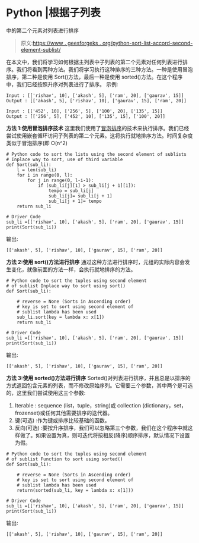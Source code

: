 # Python |根据子列表

中的第二个元素对列表进行排序

> 原文:[https://www . geesforgeks . org/python-sort-list-accord-second-element-sublist/](https://www.geeksforgeeks.org/python-sort-list-according-second-element-sublist/)

在本文中，我们将学习如何根据主列表中子列表的第二个元素对任何列表进行排序。我们将看到两种方法。我们将学习执行这种排序的三种方法。一种是使用冒泡排序，第二种是使用 Sort()方法，最后一种是使用 sorted()方法。在这个程序中，我们已经按照升序对列表进行了排序。
示例:

```
Input : [['rishav', 10], ['akash', 5], ['ram', 20], ['gaurav', 15]]
Output : [['akash', 5], ['rishav', 10], ['gaurav', 15], ['ram', 20]]

Input : [['452', 10], ['256', 5], ['100', 20], ['135', 15]]
Output : [['256', 5], ['452', 10], ['135', 15], ['100', 20]]

```

**方法 1:使用冒泡排序技术**
这里我们使用了[冒泡排序](https://www.geeksforgeeks.org/bubble-sort/)的技术来执行排序。我们已经尝试使用嵌套循环访问子列表的第二个元素。这将执行就地排序方法。时间复杂度类似于冒泡排序(即 O(n^2)

```
# Python code to sort the lists using the second element of sublists
# Inplace way to sort, use of third variable
def Sort(sub_li):
    l = len(sub_li)
    for i in range(0, l):
        for j in range(0, l-i-1):
            if (sub_li[j][1] > sub_li[j + 1][1]):
                tempo = sub_li[j]
                sub_li[j]= sub_li[j + 1]
                sub_li[j + 1]= tempo
    return sub_li

# Driver Code
sub_li =[['rishav', 10], ['akash', 5], ['ram', 20], ['gaurav', 15]]
print(Sort(sub_li))
```

输出:

```
[['akash', 5], ['rishav', 10], ['gaurav', 15], ['ram', 20]]

```

**方法 2:使用 sort()方法进行排序**
通过这种方法进行排序时，元组的实际内容会发生变化，就像前面的方法一样，会执行就地排序的方法。

```
# Python code to sort the tuples using second element 
# of sublist Inplace way to sort using sort()
def Sort(sub_li):

    # reverse = None (Sorts in Ascending order)
    # key is set to sort using second element of 
    # sublist lambda has been used
    sub_li.sort(key = lambda x: x[1])
    return sub_li

# Driver Code
sub_li =[['rishav', 10], ['akash', 5], ['ram', 20], ['gaurav', 15]]
print(Sort(sub_li))
```

输出:

```
[['akash', 5], ['rishav', 10], ['gaurav', 15], ['ram', 20]]

```

**方法 3:使用 sorted()方法进行排序**
Sorted()对列表进行排序，并且总是以排序的方式返回包含元素的列表，而不修改原始序列。它需要三个参数，其中两个是可选的，这里我们尝试使用这三个参数:

1.  Iterable : sequence (list，tuple，string)或 collection (dictionary，set，frozenset)或任何其他需要排序的迭代器。
2.  键(可选) :作为键或排序比较基础的函数。
3.  反向(可选) :要按升序排序，我们可以忽略第三个参数，我们在这个程序中就这样做了。如果设置为真，则可迭代将按相反(降序)顺序排序，默认情况下设置为假。

```
# Python code to sort the tuples using second element 
# of sublist Function to sort using sorted()
def Sort(sub_li):

    # reverse = None (Sorts in Ascending order)
    # key is set to sort using second element of 
    # sublist lambda has been used
    return(sorted(sub_li, key = lambda x: x[1]))    

# Driver Code
sub_li =[['rishav', 10], ['akash', 5], ['ram', 20], ['gaurav', 15]]
print(Sort(sub_li))
```

输出:

```
[['akash', 5], ['rishav', 10], ['gaurav', 15], ['ram', 20]]

```